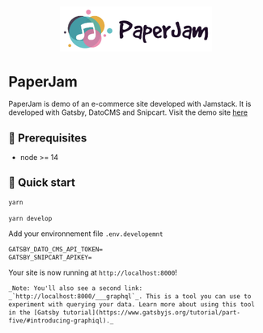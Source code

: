 <p align="center">
  <a href="https://paperjam.henaff.io">
    <img alt="Paperjam" src="./src/images/logo.png" width="300" />
  </a>
</p>

# PaperJam

PaperJam is demo of an e-commerce site developed with Jamstack.  It is developed with Gatsby, DatoCMS and Snipcart. 
Visit the demo site [here](https://paperjam.henaff.io?utm_source=github)

## 🌱 Prerequisites

* node >= 14

## 🚀 Quick start

```shell
yarn 

yarn develop 
```

Add your environnement file `.env.developemnt`
```
GATSBY_DATO_CMS_API_TOKEN=
GATSBY_SNIPCART_APIKEY=

```

Your site is now running at `http://localhost:8000`!

    _Note: You'll also see a second link: _`http://localhost:8000/___graphql`_. This is a tool you can use to experiment with querying your data. Learn more about using this tool in the [Gatsby tutorial](https://www.gatsbyjs.org/tutorial/part-five/#introducing-graphiql)._
